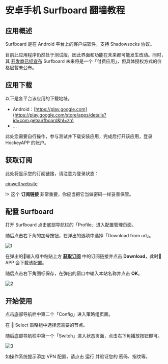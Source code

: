 # 安卓手机 Surfboard 翻墙教程

## 应用概述

Surfboard 是在 Android 平台上的客户端软件，支持 Shadowsocks 协议。

目前此应用程序仍然处于测试版，因此界面和功能在未来都可能发生改动。同时，其 [开发商已经宣布](https://twitter.com/getsurfboard/status/1023485591839621120)  Surfboard 未来将是一个「付费应用」，但具体授权方式的价格层暂未公布。

## 应用下载

以下是各平台该应用的下载地址。

- Android：[https://play.google.com](https://play.google.com/store/apps/details?id=com.getsurfboard&hl=zh)
- ...

此处您需要自行操作，参与测试并下载安装应用，完成后打开该应用，登录 HockeyAPP 的账户。

## 获取订阅

此处将显示您的订阅链接，请注意为登录状态：

[cinwell website](/sublink?type=surfboard ':include :type=markdown')

!> 这个 **订阅链接** 非常重要，你应当把它当做密码一样妥善保管。

## 配置 Surfboard

打开 Surfboard 点击底部导航栏的「Profile」进入配置管理页面。

随后点击右下角的加号按钮，在弹出的选项中选择「Download from url」。

![1](/images/Surfboard-1.jpeg ':size=600')

在弹出的输入框中粘贴上方 **[获取订阅](#获取订阅)** 中的订阅链接并点击 **Download**，此时 APP 会下载该配置。

随后点击右下角图标保存，在弹出的窗口中输入本站名称并点击 **OK**。

![2](/images/Surfboard-2.jpeg ':size=600')

## 开始使用

点击底部导航栏中第二个「Config」进入策略组页面。

在 🍈 Select 策略组中选择您需要的节点。

随后底部导航栏中第一个「Switch」进入状态页面，点击右下角播放按钮即可。

![3](/images/Surfboard-3.png ':size=200')

如操作系统提示添加 VPN 配置，请点击 运行 并验证您的 密码、指纹等。
